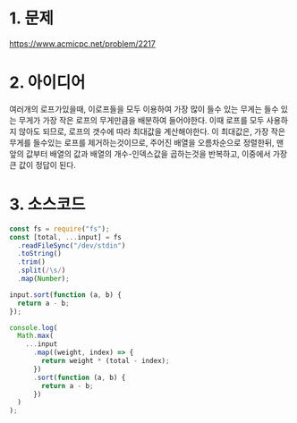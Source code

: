 # 1. 문제

https://www.acmicpc.net/problem/2217

# 2. 아이디어

여러개의 로프가있을때, 이로프들을 모두 이용하여 가장 많이 들수 있는 무게는 들수 있는 무게가 가장 작은 로프의 무게만큼을 배분하여 들어야한다. 이때 로프를 모두 사용하지 않아도 되므로, 로프의 갯수에 따라 최대값을 계산해야한다. 이 최대값은, 가장 작은 무게를 들수있는 로프를 제거하는것이므로, 주어진 배열을 오름차순으로 정렬한뒤, 맨 앞의 값부터 배열의 값과 배열의 개수-인덱스값을 곱하는것을 반복하고, 이중에서 가장 큰 값이 정답이 된다.

# 3. 소스코드

```javascript
const fs = require("fs");
const [total, ...input] = fs
  .readFileSync("/dev/stdin")
  .toString()
  .trim()
  .split(/\s/)
  .map(Number);

input.sort(function (a, b) {
  return a - b;
});

console.log(
  Math.max(
    ...input
      .map((weight, index) => {
        return weight * (total - index);
      })
      .sort(function (a, b) {
        return a - b;
      })
  )
);
```
